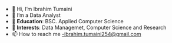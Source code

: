 - 👋 Hi, I’m Ibrahim Tumaini
- 👀 I’m a Data Analyst
- 🌱 **Education**: BSC. Applied Computer Science
- 💞️ **Interests**: Data Managemet, Computer Science and Research
- 📫 How to reach me -ibrahim.tumaini254@gmail.com

<!---
ibrahim-tumaini/ibrahim-tumaini is a ✨ special ✨ repository because its `README.md` (this file) appears on your GitHub profile.
You can click the Preview link to take a look at your changes.
--->

